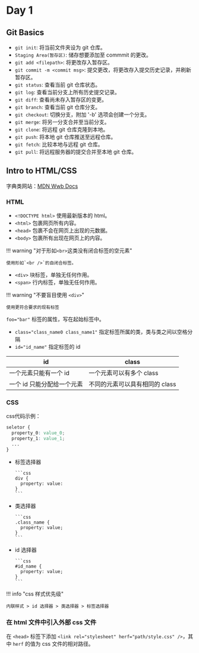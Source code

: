 # Day 1

## Git Basics

- `git init`: 将当前文件夹设为 git 仓库。
- `Staging Area(暂存区)`: 储存想要添加至 commmit 的更改。
- `git add <filepath>`: 将更改存入暂存区。
- `git commit -m <commit msg>`:  提交更改，将更改存入提交历史记录，并刷新暂存区。
- `git status`: 查看当前 git 仓库状态。
- `git log`: 查看当前分支上所有历史提交记录。
- `git diff`: 查看尚未存入暂存区的变更。
- `git branch`: 查看当前 git 仓库分支。
- `git checkout`: 切换分支，附加 '-b' 选项会创建一个分支。
- `git merge`: 将另一分支合并至当前分支。
- `git clone`: 将远程 git 仓库克隆到本地。
- `git push`: 将本地 git 仓库推送至远程仓库。
- `git fetch`: 比较本地与远程 git 仓库。
- `git pull`: 将远程服务器的提交合并至本地 git 仓库。

## Intro to HTML/CSS

字典类网站：[MDN Wwb Docs](https://developer.mozilla.org/zh-CN/)

### HTML

- `<!DOCTYPE html>` 使用最新版本的 html。
- `<html>` 包裹网页所有内容。
- `<head>` 包裹不会在网页上出现的元数据。
- `<body>` 包裹所有出现在网页上的内容。

!!! warning "对于形如`<br>`这类没有闭合标签的空元素"
  
    使用形如`<br />`的自闭合标签。

- `<div>` 块标签，单独无任何作用。
- `<span>` 行内标签，单独无任何作用。

!!! warning "不要盲目使用 `<div>`"

    使用更符合要求的现有标签

`foo="bar"` 标签的属性，写在起始标签中。

- `class="class_name0 class_name1"` 指定标签所属的类，类与类之间以空格分隔
- `id="id_name"` 指定标签的 id

|id|class|
|---|---|
|一个元素只能有一个 id|一个元素可以有多个 class|
|一个 id 只能分配给一个元素|不同的元素可以具有相同的 class|

### CSS

css代码示例：

```css
seletor {
  property_0: value_0;
  property_1: value_1;
  ...
}
```

- 标签选择器

      ```css
      div {
        property: value:
      }
      ```

- 类选择器

      ```css
      .class_name {
        property: value;
      }
      ```

- id 选择器

      ```css
      #id_name {
        property: value;
      }
      ```

!!! info "css 样式优先级"

    内联样式 > id 选择器 > 类选择器 > 标签选择器

### 在 html 文件中引入外部 css 文件

在 `<head>` 标签下添加 `<link rel="stylesheet" herf="path/style.css" />`，其中 `herf` 的值为 css 文件的相对路径。
